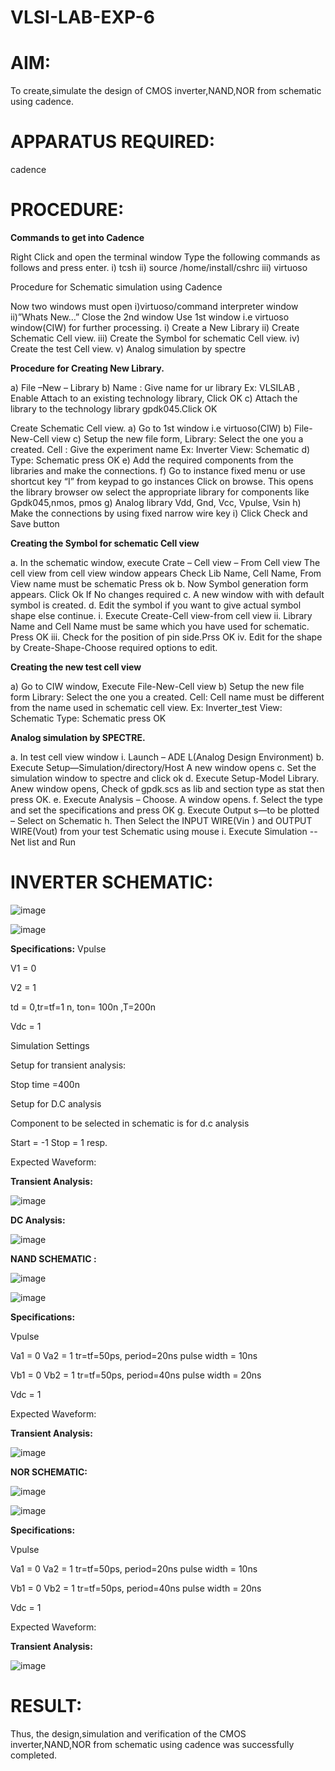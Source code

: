 # VLSI-LAB-EXP-6

# AIM:

To create,simulate the design of CMOS inverter,NAND,NOR from schematic using cadence.

# APPARATUS REQUIRED:

cadence

# PROCEDURE:

**Commands to get into Cadence**

Right Click and open the terminal window Type the following commands as follows and press enter. i) tcsh ii) source /home/install/cshrc iii) virtuoso

Procedure for Schematic simulation using Cadence

Now two windows must open i)virtuoso/command interpreter window ii)”Whats New…” Close the 2nd window Use 1st window i.e virtuoso window(CIW) for further processing. i) Create a New Library ii) Create Schematic Cell view. iii) Create the Symbol for schematic Cell view. iv) Create the test Cell view. v) Analog simulation by spectre

**Procedure for Creating New Library.**

a) File –New – Library b) Name : Give name for ur library Ex: VLSILAB , Enable Attach to an existing technology library, Click OK c) Attach the library to the technology library gpdk045.Click OK

Create Schematic Cell view. a) Go to 1st window i.e virtuoso(CIW) b) File-New-Cell view c) Setup the new file form, Library: Select the one you a created. Cell : Give the experiment name Ex: Inverter View: Schematic d) Type: Schematic press OK e) Add the required components from the libraries and make the connections. f) Go to instance fixed menu or use shortcut key “I” from keypad to go instances Click on browse. This opens the library browser ow select the appropriate library for components like Gpdk045,nmos, pmos g) Analog library Vdd, Gnd, Vcc, Vpulse, Vsin h) Make the connections by using fixed narrow wire key i) Click Check and Save button

**Creating the Symbol for schematic Cell view**

a. In the schematic window, execute Crate – Cell view – From Cell view The cell view from cell view window appears Check Lib Name, Cell Name, From View name must be schematic Press ok b. Now Symbol generation form appears. Click Ok If No changes required c. A new window with with default symbol is created. d. Edit the symbol if you want to give actual symbol shape else continue. i. Execute Create-Cell view-from cell view ii. Library Name and Cell Name must be same which you have used for schematic. Press OK iii. Check for the position of pin side.Prss OK iv. Edit for the shape by Create-Shape-Choose required options to edit.

**Creating the new test cell view**

a) Go to CIW window, Execute File-New-Cell view b) Setup the new file form Library: Select the one you a created. Cell: Cell name must be different from the name used in schematic cell view. Ex: Inverter_test View: Schematic Type: Schematic press OK

**Analog simulation by SPECTRE.**

a. In test cell view window i. Launch – ADE L(Analog Design Environment) b. Execute Setup—Simulation/directory/Host A new window opens c. Set the simulation window to spectre and click ok d. Execute Setup-Model Library. Anew window opens, Check of gpdk.scs as lib and section type as stat then press OK. e. Execute Analysis – Choose. A window opens. f. Select the type and set the specifications and press OK g. Execute Output s—to be plotted – Select on Schematic h. Then Select the INPUT WIRE(Vin ) and OUTPUT WIRE(Vout) from your test Schematic using mouse i. Execute Simulation -- Net list and Run

# INVERTER SCHEMATIC:

![image](https://github.com/Sunilavi90/VLSI-LAB-EXP-6/assets/161130110/55c0ff67-91b0-42bf-b737-5dd05511979d)

![image](https://github.com/Sunilavi90/VLSI-LAB-EXP-6/assets/161130110/0319f73f-6514-4a57-a79b-16d92fe656a0)

**Specifications:** Vpulse

V1 = 0

V2 = 1

td = 0,tr=tf=1 n, ton= 100n ,T=200n

Vdc = 1

Simulation Settings

Setup for transient analysis:

Stop time =400n

Setup for D.C analysis

Component to be selected in schematic is for d.c analysis

Start = -1 Stop = 1 resp.

Expected Waveform:

**Transient Analysis:**

![image](https://github.com/Sunilavi90/VLSI-LAB-EXP-6/assets/161130110/b4a0a019-a4df-4795-a5d1-d88db9ed7c1b)

**DC Analysis:**

![image](https://github.com/Sunilavi90/VLSI-LAB-EXP-6/assets/161130110/cec3522d-b279-4d0d-994c-6bc863972de7)

**NAND SCHEMATIC :**

![image](https://github.com/Sunilavi90/VLSI-LAB-EXP-6/assets/161130110/31c73160-7292-4d5e-aab4-73159e6de926)

![image](https://github.com/Sunilavi90/VLSI-LAB-EXP-6/assets/161130110/85b7edb8-ce5b-4894-8b64-5a4a269bf777)

**Specifications:**

Vpulse

Va1 = 0 Va2 = 1 tr=tf=50ps, period=20ns pulse width = 10ns

Vb1 = 0 Vb2 = 1 tr=tf=50ps, period=40ns pulse width = 20ns

Vdc = 1

Expected Waveform:

**Transient Analysis:**

![image](https://github.com/Sunilavi90/VLSI-LAB-EXP-6/assets/161130110/3a789369-45c6-4e82-bb2c-5fd148d1fdf1)

**NOR SCHEMATIC:**

![image](https://github.com/Sunilavi90/VLSI-LAB-EXP-6/assets/161130110/00abd896-5dbf-4cd8-a512-69febed25ca6)

![image](https://github.com/Sunilavi90/VLSI-LAB-EXP-6/assets/161130110/e343880a-adf0-4db3-bbd0-a85e22b81619)

**Specifications:**

Vpulse

Va1 = 0 Va2 = 1 tr=tf=50ps, period=20ns pulse width = 10ns

Vb1 = 0 Vb2 = 1 tr=tf=50ps, period=40ns pulse width = 20ns

Vdc = 1

Expected Waveform:

**Transient Analysis:**

![image](https://github.com/Sunilavi90/VLSI-LAB-EXP-6/assets/161130110/2fecebf5-8f43-4698-8738-888513234184)

# RESULT:

Thus, the design,simulation and verification of the CMOS inverter,NAND,NOR from schematic using cadence was successfully completed.
